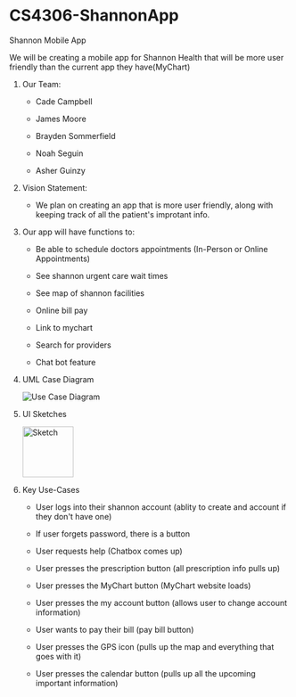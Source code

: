 # CS4306-ShannonApp
Shannon Mobile App

We will be creating a mobile app for Shannon Health that will be more user friendly than the current app they have(MyChart)

1. Our Team:

    - Cade Campbell

    - James Moore

    - Brayden Sommerfield

    - Noah Seguin

    - Asher Guinzy

2. Vision Statement:

    - We plan on creating an app that is more user friendly, along with keeping track of all the patient's improtant info.

3. Our app will have functions to:

    - Be able to schedule doctors appointments (In-Person or Online Appointments)

    - See shannon urgent care wait times

    - See map of shannon facilities

    - Online bill pay

    - Link to mychart

    - Search for providers

    - Chat bot feature

4. UML Case Diagram

    ![Use Case Diagram](https://user-images.githubusercontent.com/114002052/193378530-fe3f7d63-b947-4873-ad59-1aa8827d0cc7.jpg)

5. UI Sketches 

    <img width="91" alt="Sketch" src="https://user-images.githubusercontent.com/114002052/193378478-8aeb912f-cc78-4d35-8b79-a3fea98f6184.png">

6. Key Use-Cases

    - User logs into their shannon account (ablity to create and account if they don't have one)

    - If user forgets password, there is a button

    - User requests help (Chatbox comes up)

    - User presses the prescription button (all prescription info pulls up)

    - User presses the MyChart button (MyChart website loads)

    - User presses the my account button (allows user to change account information)

    - User wants to pay their bill (pay bill button)

    - User presses the GPS icon (pulls up the map and everything that goes with it)

    - User presses the calendar button (pulls up all the upcoming important information)

